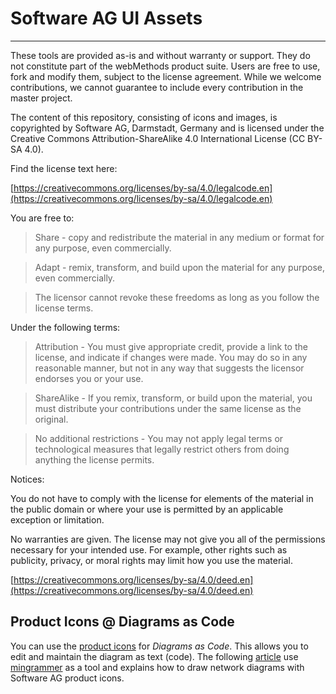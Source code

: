 # Software AG UI Assets

----
These tools are provided as-is and without warranty or support. They do not constitute part of the webMethods product suite. Users are free to use, fork and modify them, subject to the license agreement. While we welcome contributions, we cannot guarantee to include every contribution in the master project.

The content of this repository, consisting of icons and images, is copyrighted by Software AG, Darmstadt, Germany and is licensed under the Creative Commons Attribution-ShareAlike 4.0 International License (CC BY-SA 4.0).

Find the license text here:

[https://creativecommons.org/licenses/by-sa/4.0/legalcode.en](https://creativecommons.org/licenses/by-sa/4.0/legalcode.en)

You are free to:

> Share - copy and redistribute the material in any medium or format for any purpose, even commercially.

> Adapt - remix, transform, and build upon the material for any purpose, even commercially.

> The licensor cannot revoke these freedoms as long as you follow the license terms.

Under the following terms:

> Attribution - You must give appropriate credit, provide a link to the license, and indicate if changes were made. You may do so in any reasonable manner, but not in any way that suggests the licensor endorses you or your use.

> ShareAlike - If you remix, transform, or build upon the material, you must distribute your contributions under the same license as the original.

> No additional restrictions - You may not apply legal terms or technological measures that legally restrict others from doing anything the license permits.

Notices:

You do not have to comply with the license for elements of the material in the public domain or where your use is permitted by an applicable exception or limitation.

No warranties are given. The license may not give you all of the permissions necessary for your intended use. For example, other rights such as publicity, privacy, or moral rights may limit how you use the material.

[https://creativecommons.org/licenses/by-sa/4.0/deed.en](https://creativecommons.org/licenses/by-sa/4.0/deed.en)

## Product Icons @ Diagrams as Code

You can use the [product icons](./product-icons/256x256) for *Diagrams as Code*. This allows you to edit and maintain the diagram as text (code). The following [article](./diagramsAsCode/README.md) use [mingrammer](https://diagrams.mingrammer.com/) as a tool and explains how to draw network diagrams with Software AG product icons.

